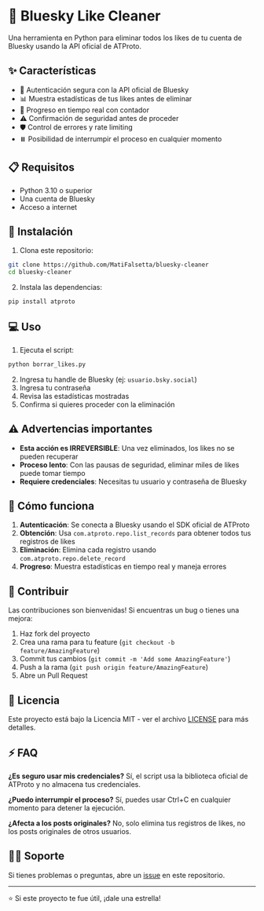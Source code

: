 # 🦋 Bluesky Like Cleaner

Una herramienta en Python para eliminar todos los likes de tu cuenta de Bluesky usando la API oficial de ATProto.

## ✨ Características

- 🔐 Autenticación segura con la API oficial de Bluesky
- 📊 Muestra estadísticas de tus likes antes de eliminar
- 🔄 Progreso en tiempo real con contador
- ⚠️ Confirmación de seguridad antes de proceder
- 🛡️ Control de errores y rate limiting
- ⏸️ Posibilidad de interrumpir el proceso en cualquier momento

## 📋 Requisitos

- Python 3.10 o superior
- Una cuenta de Bluesky
- Acceso a internet

## 🚀 Instalación

1. Clona este repositorio:
```bash
git clone https://github.com/MatiFalsetta/bluesky-cleaner
cd bluesky-cleaner
```

2. Instala las dependencias:
```bash
pip install atproto
```

## 💻 Uso

1. Ejecuta el script:
```bash
python borrar_likes.py
```

2. Ingresa tu handle de Bluesky (ej: `usuario.bsky.social`)
3. Ingresa tu contraseña
4. Revisa las estadísticas mostradas
5. Confirma si quieres proceder con la eliminación

## ⚠️ Advertencias importantes

- **Esta acción es IRREVERSIBLE**: Una vez eliminados, los likes no se pueden recuperar
- **Proceso lento**: Con las pausas de seguridad, eliminar miles de likes puede tomar tiempo
- **Requiere credenciales**: Necesitas tu usuario y contraseña de Bluesky

## 🔧 Cómo funciona

1. **Autenticación**: Se conecta a Bluesky usando el SDK oficial de ATProto
2. **Obtención**: Usa `com.atproto.repo.list_records` para obtener todos tus registros de likes
3. **Eliminación**: Elimina cada registro usando `com.atproto.repo.delete_record`
4. **Progreso**: Muestra estadísticas en tiempo real y maneja errores

## 🤝 Contribuir

Las contribuciones son bienvenidas! Si encuentras un bug o tienes una mejora:

1. Haz fork del proyecto
2. Crea una rama para tu feature (`git checkout -b feature/AmazingFeature`)
3. Commit tus cambios (`git commit -m 'Add some AmazingFeature'`)
4. Push a la rama (`git push origin feature/AmazingFeature`)
5. Abre un Pull Request

## 📄 Licencia

Este proyecto está bajo la Licencia MIT - ver el archivo [LICENSE](LICENSE) para más detalles.

## ⚡ FAQ

**¿Es seguro usar mis credenciales?**
Sí, el script usa la biblioteca oficial de ATProto y no almacena tus credenciales.

**¿Puedo interrumpir el proceso?**
Sí, puedes usar Ctrl+C en cualquier momento para detener la ejecución.

**¿Afecta a los posts originales?**
No, solo elimina tus registros de likes, no los posts originales de otros usuarios.

## 🙋‍♂️ Soporte

Si tienes problemas o preguntas, abre un [issue](https://github.com/MatiFalsetta/bluesky-cleaner/issues) en este repositorio.

---

⭐ Si este proyecto te fue útil, ¡dale una estrella!
